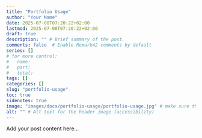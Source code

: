 ```yaml
---
title: "Portfolio Usage"
author: "Your Name"
date: 2025-07-08T07:20:22+02:00
lastmod: 2025-07-08T07:20:22+02:00
draft: true
description: "" # Brief summary of the post.
comments: false  # Enable Remark42 comments by default
series: []
# for more control:
#   name:
#   part:
#   total:
tags: []
categories: []
slug: "portfolio-usage"
toc: true
sidenotes: true
image: "images/docs/portfolio-usage/portfolio-usage.jpg" # make sure that the name corresponds to jpg, jpeg, png, etc.
alt: "" # Alt text for the header image (accessibility)
---
```


Add your post content here...
